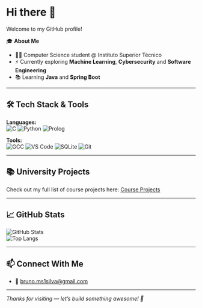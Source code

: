# Hi there 👋

Welcome to my GitHub profile!

🎓 **About Me**  
- 🧑‍💻 Computer Science student @ Instituto Superior Técnico  
- ⚡ Currently exploring **Machine Learning**, **Cybersecurity** and **Software Engineering**  
- 📚 Learning **Java** and **Spring Boot**

---

## 🛠️ Tech Stack & Tools

**Languages:**  
![C](https://img.shields.io/badge/C-00599C?style=flat&logo=c&logoColor=white)
![Python](https://img.shields.io/badge/Python-3776AB?style=flat&logo=python&logoColor=white)
![Prolog](https://img.shields.io/badge/Prolog-FF0000?style=flat&logo=prolog&logoColor=white)

**Tools:**  
![GCC](https://img.shields.io/badge/GCC-000000?style=flat&logo=c&logoColor=white)
![VS Code](https://img.shields.io/badge/VS%20Code-007ACC?style=flat&logo=visual-studio-code&logoColor=white)
![SQLite](https://img.shields.io/badge/SQLite-003B57?style=flat&logo=sqlite&logoColor=white)
![Git](https://img.shields.io/badge/Git-F05032?style=flat&logo=git&logoColor=white)

---

## 📚 University Projects
Check out my full list of course projects here: [Course Projects](https://github.com/yourusername/yourrepo/blob/main/projects.md)

---

## 📈 GitHub Stats

![GitHub Stats](https://github-readme-stats.vercel.app/api?username=brunobrsr1&show_icons=true&theme=radical)  
![Top Langs](https://github-readme-stats.vercel.app/api/top-langs/?username=brunobrsr1&layout=compact&theme=radical)

---

## 📫 Connect With Me

- 📧 bruno.ms1silva@gmail.com

---

*Thanks for visiting — let’s build something awesome! 🚀*
